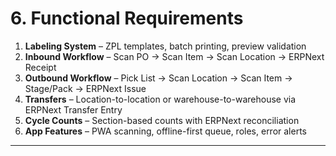 # 6. Functional Requirements
1. **Labeling System** – ZPL templates, batch printing, preview validation  
2. **Inbound Workflow** – Scan PO → Scan Item → Scan Location → ERPNext Receipt  
3. **Outbound Workflow** – Pick List → Scan Location → Scan Item → Stage/Pack → ERPNext Issue  
4. **Transfers** – Location-to-location or warehouse-to-warehouse via ERPNext Transfer Entry  
5. **Cycle Counts** – Section-based counts with ERPNext reconciliation  
6. **App Features** – PWA scanning, offline-first queue, roles, error alerts  

---
